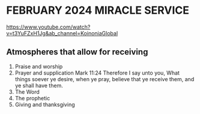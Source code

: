 # FEBRUARY 2024 MIRACLE SERVICE
https://www.youtube.com/watch?v=t3YuFZxH1Jg&ab_channel=KoinoniaGlobal

## Atmospheres that allow for receiving
1. Praise and worship
2. Prayer and supplication
  Mark 11:24 Therefore I say unto you, What things soever ye desire, when ye pray, believe that ye receive them, and ye shall have them.
3. The Word
4. The prophetic
5. Giving and thanksgiving
